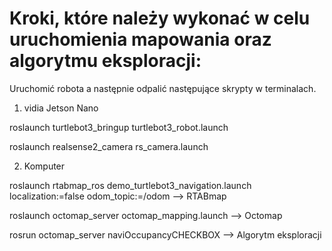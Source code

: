 # Kroki, które należy wykonać w celu uruchomienia mapowania oraz algorytmu eksploracji:

Uruchomić robota a następnie odpalić następujące skrypty w terminalach.

1. vidia Jetson Nano

roslaunch turtlebot3_bringup turtlebot3_robot.launch

roslaunch realsense2_camera rs_camera.launch

2. Komputer

roslaunch rtabmap_ros demo_turtlebot3_navigation.launch localization:=false odom_topic:=/odom  --> RTABmap

roslaunch octomap_server octomap_mapping.launch --> Octomap

rosrun octomap_server naviOccupancyCHECKBOX --> Algorytm eksploracji

